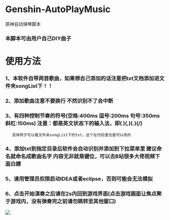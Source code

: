 # Genshin-AutoPlayMusic
原神自动弹琴脚本
### 本脚本可由用户自己DIY曲子
# 使用方法
### 1、本软件自带两首歌曲，如果想自己添加的话注意把txt文档添加进文件夹songList下！！
### 2、添加歌曲注意不要换行  不然识别不了会中断
### 3、有四种控制节奏的符号(空格:400ms 逗号:200ms 句号:350ms 斜杠:150ms) 注意：都是英文状态下的输入法，即( )(,)(.)(/)
       具体例子可以看文件夹songList下的txt，这个在代码里也是可以改的
### 4、添加txt到指定目录后软件会自动识别并添加到下拉菜单里 建议命名就命名成歌曲名字 内容无非就是键位，可以去B站很多大佬视频下面白嫖

### 5、请用管理员权限启动IDEA或者eclipse，否则可能会无法模拟
### 6、点击开始演奏之后请在2s内回到游戏界面(点击游戏画面让焦点聚于游戏内，没有弹奏完之前请勿跳转至其他窗口)
![](https://pic.imgdb.cn/item/62e894ce16f2c2beb1884eb9.jpg)
